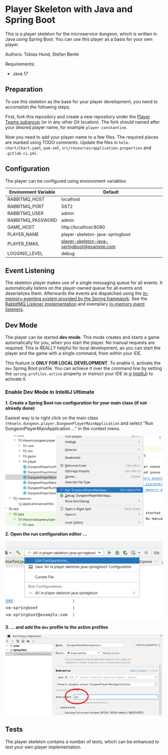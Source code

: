 # Player Skeleton with Java and Spring Boot

This is a player skeleton for the microservice dungeon, which is written in Java using Spring Boot.
You can use this player as a basis for your own player. 

Authors: Tobias Hund, Stefan Bente

Requirements:
- Java 17

## Preparation

To use this skeleton as the base for your player development, you need to accomplish the following steps.

First, fork this repository and create a new repository under 
the [Player Teams subgroup](https://gitlab.com/the-microservice-dungeon/player-teams) (or in any other Git location).
The fork should named after your desired player name, for example `player-constantine`.

Now you need to add your player-name to a few files. The required places are marked using TODO comments.
Update the files in `helm-chart/Chart.yaml`, `pom.xml`, `src/resources/application.properties` and `.gitlab-ci.yml`.


## Configuration

The player can be configured using environment variables:

| Environment Variable | Default                                      |
|----------------------|----------------------------------------------|
| RABBITMQ_HOST        | localhost                                    |
| RABBITMQ_PORT        | 5672                                         |
| RABBITMQ_USER        | admin                                        |
| RABBITMQ_PASSWORD    | admin                                        |
| GAME_HOST            | http://localhost:8080                        |
| PLAYER_NAME          | player-skeleton-java-springboot              |
| PLAYER_EMAIL         | player-skeleton-java-springboot@example.com  |
| LOGGING_LEVEL        | debug                                        |


## Event Listening

The skeleton player makes use of a single messaging queue for all events. It automatically listens
on the player-owned queue for all events and deserializes them. Afterwards the events are dispatched
using the [in-memory eventing system provided by the Spring framework](https://docs.spring.io/spring-framework/reference/core/beans/context-introduction.html).
See the [RabbitMQ Listener implementation](src/main/java/thkoeln/dungeon/player/player/application/PlayerEventListener.java)
and exemplary [in-memory event listeners](src/main/java/thkoeln/dungeon/player/game/application/GameEventListener.java).

## Dev Mode

The player can be started **dev mode**. This mode creates and starts a game automatically for you, when you 
start the player. No manual requests are required. This is _REALLY_ helpful for local development, as 
you can start the player and the game with a single command, from within your IDE.

This feature is **ONLY FOR LOCAL DEVELOPMENT**. To enable it, activate the `dev` Spring Boot profile. 
You can achieve it over the command line by setting the `spring.profiles.active` property or 
instruct your IDE (e.g [IntelliJ](https://www.jetbrains.com/help/idea/run-debug-configuration-spring-boot.html#modify-options)) to activate it. 

### Enable Dev Mode in IntelliJ Ultimate

**1. Create a Spring Boot run configuration for your main class (if not already done)**

Easiest way is to right click on the main class `thkoeln.dungeon.player.DungeonPlayerMainApplication` 
and select "Run DungeonPlayerMainApplication ..." in the context menu.
 
![Create Spring Boot run configuration](/static/images/activate-dev-mode0.png)

**2. Open the run configuration editor ...**

![Open the run configuration editor](/static/images/activate-dev-mode1.png)

**3. ... and add the `dev` profile to the active profiles**

![Add dev profile](/static/images/activate-dev-mode2.jpg)


## Tests

The player skeleton contains a number of tests, which can be enhanced to test your own player implementation.
